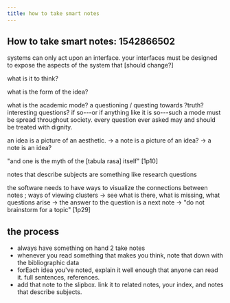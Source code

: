 ```yaml
---
title: how to take smart notes
---
```


## How to take smart notes: 1542866502

systems can only act upon an interface. your interfaces must be designed to expose the aspects of the system that [should change?]

what is it to think?

what is the form of the idea?

what is the academic mode? a questioning / questing towards \?truth? interesting questions? if so---or if anything like it is so---such a mode must be spread throughout society. every question ever asked may and should be treated with dignity.  

 an idea is a picture of an aesthetic. 
	-> a note is a picture of an idea?
	-> a note is an idea?
	
"and one is the myth of the [tabula rasa] itself" [1p10]

notes that describe subjects are something like research questions

the software needs to have ways to visualize the connections between notes ; ways of viewing clusters
	-> see what is there, what is missing, what questions arise
	-> the answer to the question is a next note
	-> "do not brainstorm for a topic" [1p29]
## the process

- always have something on hand 2 take notes
- whenever you read something that makes you think, note that down with the bibliographic data
- forEach idea you've noted, explain it well enough that anyone can read it. full sentences, references.
- add that note to the slipbox. link it to related notes, your index, and notes that describe subjects.
##
